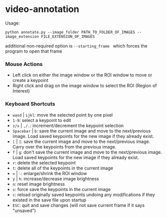 # video-annotation
 

Usage:

```
python annotate.py --image_folder PATH_TO_FOLDER_OF_IMAGES --image_extension FILE_EXTENSION_OF_IMAGES
```

additional non-required option is ```--starting_frame ``` which forces the program to open that frame


### Mouse Actions
- Left click on either the image window or the ROI window to move or create a keypoint
- Right click and drag on the image window to select the ROI (Region of Interest)


### Keyboard Shortcuts
- ```wasd``` | ```ijkl```: move the selected point by one pixel
- ```1-9```: select a keypoint to edit
- ```z/x``` | ```,/.```: increment/decrement the keypoint selection
- ```Spacebar``` | ```b```: save the current image and move to the next/previous image. Load saved keypoints for the new image if they already exist.
- ```[``` | ```]```: save the current image and move to the next/previous image. Carry over the keypoints from the previous image.
- ```f``` | ```g```: don't save the current image and move to the next/previous image. Load saved keypoints for the new image if they already exist.
- ```r```: delete the selected keypoint
- ```t```: delete all of the keypoints in the current image
- ```=``` | ```-```: enlarge/shrink the ROI window
- ```y``` | ```h```: increase/decrease image brightness
- ```n```: reset image brightness
- ```v```: force save the keypoints in the current image
- ```c```: reload originally saved keypoints undoing any modifications if they existed in the save file upon startup
- ```ESC```: quit and save changes (will not save current frame if it says "unsaved")

